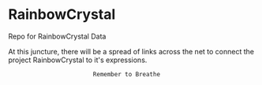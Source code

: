 # RainbowCrystal
Repo for RainbowCrystal Data

At this juncture, there will be a spread of links across the net to connect the project RainbowCrystal to it's expressions.


                            Remember to Breathe
